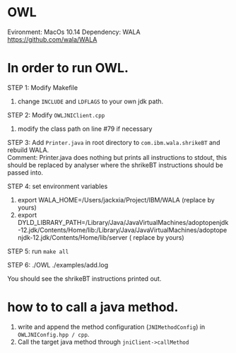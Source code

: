 # OWL
Evironment: MacOs 10.14
Dependency: WALA https://github.com/wala/WALA

# In order to run OWL.

STEP 1:  Modify Makefile

 1. change `INCLUDE` and `LDFLAGS` to your own jdk path. 
  
STEP 2: Modify `OWLJNIClient.cpp`
 
  1. modify the class path on line #79 if necessary
  
STEP 3: Add `Printer.java` in root directory to `com.ibm.wala.shrikeBT` and rebuild WALA.  
    Comment: Printer.java does nothing but prints all instructions to stdout, this should be replaced by analyser where the shrikeBT instructions should be passed into.
  
STEP 4: set environment variables
  1. export WALA_HOME=/Users/jackxia/Project/IBM/WALA (replace by yours)
  2. export DYLD_LIBRARY_PATH=/Library/Java/JavaVirtualMachines/adoptopenjdk-12.jdk/Contents/Home/lib:/Library/Java/JavaVirtualMachines/adoptopenjdk-12.jdk/Contents/Home/lib/server ( replace by yours)
  
STEP 5: run `make all`

STEP 6: ./OWL ./examples/add.log

You should see the shrikeBT instructions printed out. 

# how to to call a java method. 
  1. write and append the method configuration (`JNIMethodConfig`) in `OWLJNIConfig.hpp / cpp`.
  2. Call the target java method through `jniClient->callMethod`
